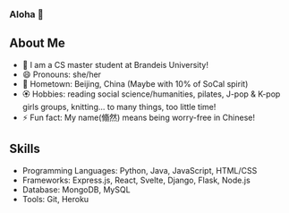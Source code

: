 ### Aloha 👋


## About Me
- 🔭 I am a CS master student at Brandeis University!
- 😄 Pronouns: she/her
- 🌆 Hometown: Beijing, China (Maybe with 10% of SoCal spirit)
- 🏵️ Hobbies: reading social science/humanities, pilates, J-pop & K-pop girls groups, knitting... to many things, too little time!
- ⚡ Fun fact: My name(翛然) means being worry-free in Chinese!
## Skills
- Programming Languages: Python, Java, JavaScript, HTML/CSS
- Frameworks: Express.js, React, Svelte, Django, Flask, Node.js
- Database: MongoDB, MySQL
- Tools: Git, Heroku
